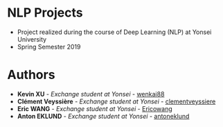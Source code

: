 # NLP Projects
+ Project realized during the course of Deep Learning (NLP) at Yonsei University
+ Spring Semester 2019


# Authors

+ **Kevin XU** - *Exchange student at Yonsei* - [wenkai88](https://github.com/wenkai88)
+ **Clément Veyssière** - *Exchange student at Yonsei* - [clementveyssiere](https://github.com/clementveyssiere)
+ **Eric WANG** - *Exchange student at Yonsei* - [Ericowang](https://github.com/Ericowang)
+ **Anton EKLUND** - *Exchange student at Yonsei* - [antoneklund](https://github.com/antoneklund)
